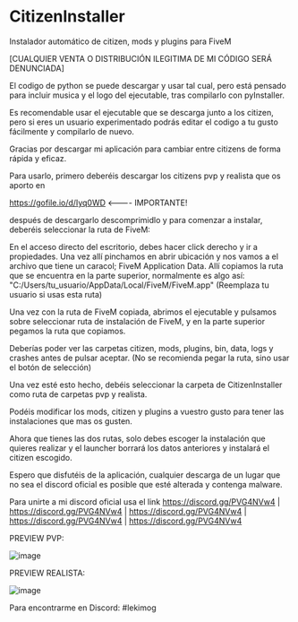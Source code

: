 # CitizenInstaller
Instalador automático de citizen, mods y plugins para FiveM

[CUALQUIER VENTA O DISTRIBUCIÓN ILEGITIMA DE MI CÓDIGO SERÁ DENUNCIADA]

El codigo de python se puede descargar y usar tal cual, pero está pensado para incluir musica y el logo del ejecutable, tras compilarlo con pyInstaller.

Es recomendable usar el ejecutable que se descarga junto a los citizen, pero si eres un usuario experimentado podrás editar el codigo a tu gusto fácilmente y compilarlo de nuevo.

Gracias por descargar mi aplicación para cambiar entre citizens de forma rápida y eficaz.

Para usarlo, primero deberéis descargar los citizens pvp y realista que os aporto en 

https://gofile.io/d/Iyq0WD   <---- IMPORTANTE!

después de descargarlo descomprimidlo y para comenzar a instalar, deberéis seleccionar la ruta de FiveM:

En el acceso directo del escritorio, debes hacer click derecho y ir a propiedades.
Una vez allí pinchamos en abrir ubicación y nos vamos a el archivo que tiene un caracol; FiveM Application Data.
Allí copiamos la ruta que se encuentra en la parte superior, normalmente es algo así: "C:/Users/tu_usuario/AppData/Local/FiveM/FiveM.app" (Reemplaza tu usuario si usas esta ruta)
	

Una vez con la ruta de FiveM copiada, abrimos el ejecutable y pulsamos sobre seleccionar ruta de instalación de FiveM, y en la parte superior pegamos la ruta que copiamos.

Deberías poder ver las carpetas citizen, mods, plugins, bin, data, logs y crashes antes de pulsar aceptar. (No se recomienda pegar la ruta, sino usar el botón de selección)

Una vez esté esto hecho, debéis seleccionar la carpeta de CitizenInstaller como ruta de carpetas pvp y realista.

Podéis modificar los mods, citizen y plugins a vuestro gusto para tener las instalaciones que mas os gusten.

Ahora que tienes las dos rutas, solo debes escoger la instalación que quieres realizar y el launcher borrará los datos anteriores y instalará el citizen escogido.

Espero que disfutéis de la aplicación, cualquier descarga de un lugar que no sea el discord oficial es posible que esté alterada y contenga malware.

Para unirte a mi discord oficial usa el link https://discord.gg/PVG4NVw4 | https://discord.gg/PVG4NVw4 | https://discord.gg/PVG4NVw4 | https://discord.gg/PVG4NVw4 | https://discord.gg/PVG4NVw4

PREVIEW PVP:

![image](https://github.com/user-attachments/assets/4c60902a-8a1c-4643-a835-4dd7030ed6fe)

PREVIEW REALISTA:

![image](https://github.com/user-attachments/assets/16836d11-c6da-4bdb-bd27-6734e2a17c22)

Para encontrarme en Discord: #lekimog                                                                        
                                                                            
                           
                         
               
               
                 
                 
            
          
                                                                            
